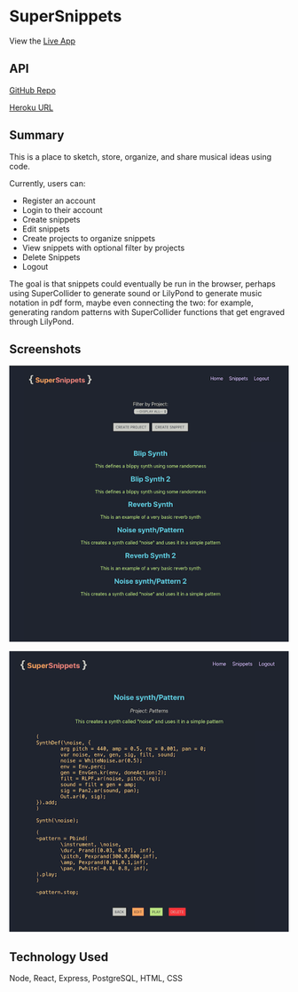 # SuperSnippets

View the [Live App](https://super-snippets.benjaminjrosen.now.sh/)

## API

[GitHub Repo](https://github.com/tymbalodeon/super-snippets-api)

[Heroku URL](https://desolate-anchorage-33266.herokuapp.com/api)

## Summary

This is a place to sketch, store, organize, and share musical ideas using code.

Currently, users can:

- Register an account
- Login to their account
- Create snippets
- Edit snippets
- Create projects to organize snippets
- View snippets with optional filter by projects
- Delete Snippets
- Logout

The goal is that snippets could eventually be run in the browser, perhaps using SuperCollider to generate sound or LilyPond to generate music notation in pdf form, maybe even connecting the two: for example, generating random patterns with SuperCollider functions that get engraved through LilyPond.

## Screenshots

![Snippet List](https://github.com/tymbalodeon/super-snippets/blob/master/assets/snippets.png)

![Snippet Detail](https://github.com/tymbalodeon/super-snippets/blob/master/assets/snippet.png)

## Technology Used

Node, React, Express, PostgreSQL, HTML, CSS
